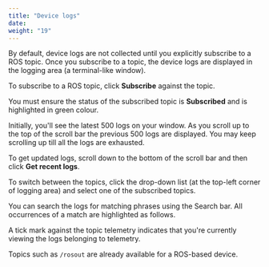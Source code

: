```yaml
---
title: "Device logs"
date:
weight: "19"
---
```

By default, device logs are not collected until you explicitly subscribe to a
ROS topic. Once you subscribe to a topic, the device logs are displayed in the
logging area (a terminal-like window).

To subscribe to a ROS topic, click **Subscribe** against the topic.

You must ensure the status of the subscribed topic is **Subscribed** and is
highlighted in green colour.

Initially, you'll see the latest 500 logs on your window. As you scroll up to
the top of the scroll bar the previous 500 logs are displayed. You may keep
scrolling up till all the logs are exhausted.

To get updated logs, scroll down to the bottom of the scroll bar and then click
**Get recent logs**.

To switch between the topics, click the drop-down list (at the top-left corner
of logging area) and select one of the subscribed topics.

You can search the logs for matching phrases using the Search bar. All
occurrences of a match are highlighted as follows.

A tick mark against the topic telemetry indicates that you're currently
viewing the logs belonging to telemetry.

Topics such as `/rosout` are already available for a ROS-based device.
